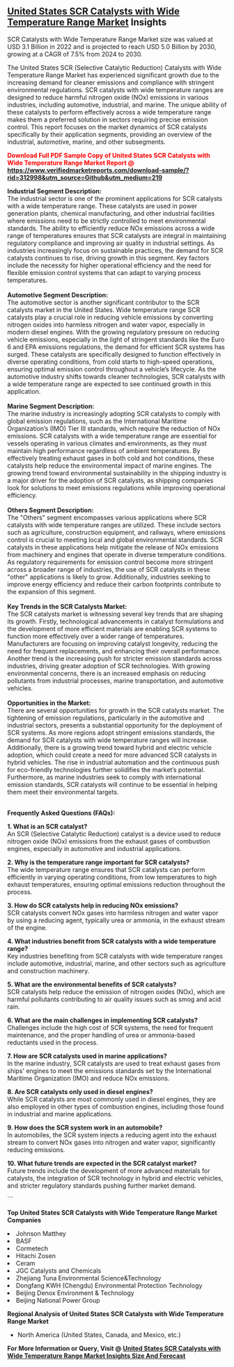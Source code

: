 <h2><a href="https://www.verifiedmarketreports.com/download-sample/?rid=312998&amp;utm_source=Github&amp;utm_medium=219" target="_blank">United States SCR Catalysts with Wide Temperature Range Market</a> Insights</h2><p>SCR Catalysts with Wide Temperature Range Market size was valued at USD 3.1 Billion in 2022 and is projected to reach USD 5.0 Billion by 2030, growing at a CAGR of 7.5% from 2024 to 2030.</p><p> <p>The United States SCR (Selective Catalytic Reduction) Catalysts with Wide Temperature Range Market has experienced significant growth due to the increasing demand for cleaner emissions and compliance with stringent environmental regulations. SCR catalysts with wide temperature ranges are designed to reduce harmful nitrogen oxide (NOx) emissions in various industries, including automotive, industrial, and marine. The unique ability of these catalysts to perform effectively across a wide temperature range makes them a preferred solution in sectors requiring precise emission control. This report focuses on the market dynamics of SCR catalysts specifically by their application segments, providing an overview of the industrial, automotive, marine, and other subsegments. <b><p><span class=""><span style="color: #ff0000;"><strong>Download Full PDF Sample Copy of United States SCR Catalysts with Wide Temperature Range Market Report</strong> @ </span><a href="https://www.verifiedmarketreports.com/download-sample/?rid=312998&amp;utm_source=Github&amp;utm_medium=219" target="_blank">https://www.verifiedmarketreports.com/download-sample/?rid=312998&amp;utm_source=Github&amp;utm_medium=219</a></span></p></b></p> <p><b>Industrial Segment Description:</b><br> The industrial sector is one of the prominent applications for SCR catalysts with a wide temperature range. These catalysts are used in power generation plants, chemical manufacturing, and other industrial facilities where emissions need to be strictly controlled to meet environmental standards. The ability to efficiently reduce NOx emissions across a wide range of temperatures ensures that SCR catalysts are integral in maintaining regulatory compliance and improving air quality in industrial settings. As industries increasingly focus on sustainable practices, the demand for SCR catalysts continues to rise, driving growth in this segment. Key factors include the necessity for higher operational efficiency and the need for flexible emission control systems that can adapt to varying process temperatures.<br><br> <b>Automotive Segment Description:</b><br> The automotive sector is another significant contributor to the SCR catalysts market in the United States. Wide temperature range SCR catalysts play a crucial role in reducing vehicle emissions by converting nitrogen oxides into harmless nitrogen and water vapor, especially in modern diesel engines. With the growing regulatory pressure on reducing vehicle emissions, especially in the light of stringent standards like the Euro 6 and EPA emissions regulations, the demand for efficient SCR systems has surged. These catalysts are specifically designed to function effectively in diverse operating conditions, from cold starts to high-speed operations, ensuring optimal emission control throughout a vehicle’s lifecycle. As the automotive industry shifts towards cleaner technologies, SCR catalysts with a wide temperature range are expected to see continued growth in this application.<br><br> <b>Marine Segment Description:</b><br> The marine industry is increasingly adopting SCR catalysts to comply with global emission regulations, such as the International Maritime Organization’s (IMO) Tier III standards, which require the reduction of NOx emissions. SCR catalysts with a wide temperature range are essential for vessels operating in various climates and environments, as they must maintain high performance regardless of ambient temperatures. By effectively treating exhaust gases in both cold and hot conditions, these catalysts help reduce the environmental impact of marine engines. The growing trend toward environmental sustainability in the shipping industry is a major driver for the adoption of SCR catalysts, as shipping companies look for solutions to meet emissions regulations while improving operational efficiency.<br><br> <b>Others Segment Description:</b><br> The "Others" segment encompasses various applications where SCR catalysts with wide temperature ranges are utilized. These include sectors such as agriculture, construction equipment, and railways, where emissions control is crucial to meeting local and global environmental standards. SCR catalysts in these applications help mitigate the release of NOx emissions from machinery and engines that operate in diverse temperature conditions. As regulatory requirements for emission control become more stringent across a broader range of industries, the use of SCR catalysts in these "other" applications is likely to grow. Additionally, industries seeking to improve energy efficiency and reduce their carbon footprints contribute to the expansion of this segment.<br><br> <b>Key Trends in the SCR Catalysts Market:</b><br> The SCR catalysts market is witnessing several key trends that are shaping its growth. Firstly, technological advancements in catalyst formulations and the development of more efficient materials are enabling SCR systems to function more effectively over a wider range of temperatures. Manufacturers are focusing on improving catalyst longevity, reducing the need for frequent replacements, and enhancing their overall performance. Another trend is the increasing push for stricter emission standards across industries, driving greater adoption of SCR technologies. With growing environmental concerns, there is an increased emphasis on reducing pollutants from industrial processes, marine transportation, and automotive vehicles.<br><br> <b>Opportunities in the Market:</b><br> There are several opportunities for growth in the SCR catalysts market. The tightening of emission regulations, particularly in the automotive and industrial sectors, presents a substantial opportunity for the deployment of SCR systems. As more regions adopt stringent emissions standards, the demand for SCR catalysts with wide temperature ranges will increase. Additionally, there is a growing trend toward hybrid and electric vehicle adoption, which could create a need for more advanced SCR catalysts in hybrid vehicles. The rise in industrial automation and the continuous push for eco-friendly technologies further solidifies the market’s potential. Furthermore, as marine industries seek to comply with international emission standards, SCR catalysts will continue to be essential in helping them meet their environmental targets.<br><br> <p><b>Frequently Asked Questions (FAQs):</b></p> <p><b>1. What is an SCR catalyst?</b><br> An SCR (Selective Catalytic Reduction) catalyst is a device used to reduce nitrogen oxide (NOx) emissions from the exhaust gases of combustion engines, especially in automotive and industrial applications.</p> <p><b>2. Why is the temperature range important for SCR catalysts?</b><br> The wide temperature range ensures that SCR catalysts can perform efficiently in varying operating conditions, from low temperatures to high exhaust temperatures, ensuring optimal emissions reduction throughout the process.</p> <p><b>3. How do SCR catalysts help in reducing NOx emissions?</b><br> SCR catalysts convert NOx gases into harmless nitrogen and water vapor by using a reducing agent, typically urea or ammonia, in the exhaust stream of the engine.</p> <p><b>4. What industries benefit from SCR catalysts with a wide temperature range?</b><br> Key industries benefiting from SCR catalysts with wide temperature ranges include automotive, industrial, marine, and other sectors such as agriculture and construction machinery.</p> <p><b>5. What are the environmental benefits of SCR catalysts?</b><br> SCR catalysts help reduce the emission of nitrogen oxides (NOx), which are harmful pollutants contributing to air quality issues such as smog and acid rain.</p> <p><b>6. What are the main challenges in implementing SCR catalysts?</b><br> Challenges include the high cost of SCR systems, the need for frequent maintenance, and the proper handling of urea or ammonia-based reductants used in the process.</p> <p><b>7. How are SCR catalysts used in marine applications?</b><br> In the marine industry, SCR catalysts are used to treat exhaust gases from ships' engines to meet the emissions standards set by the International Maritime Organization (IMO) and reduce NOx emissions.</p> <p><b>8. Are SCR catalysts only used in diesel engines?</b><br> While SCR catalysts are most commonly used in diesel engines, they are also employed in other types of combustion engines, including those found in industrial and marine applications.</p> <p><b>9. How does the SCR system work in an automobile?</b><br> In automobiles, the SCR system injects a reducing agent into the exhaust stream to convert NOx gases into nitrogen and water vapor, significantly reducing emissions.</p> <p><b>10. What future trends are expected in the SCR catalyst market?</b><br> Future trends include the development of more advanced materials for catalysts, the integration of SCR technology in hybrid and electric vehicles, and stricter regulatory standards pushing further market demand.</p> ```</p><p><strong>Top United States SCR Catalysts with Wide Temperature Range Market Companies</strong></p><div data-test-id=""><p><li>Johnson Matthey</li><li> BASF</li><li> Cormetech</li><li> Hitachi Zosen</li><li> Ceram</li><li> JGC Catalysts and Chemicals</li><li> Zhejiang Tuna Environmental Science&Technology</li><li> Dongfang KWH (Chengdu) Environmental Protection Technology</li><li> Beijing Denox Environment & Technology</li><li> Beijing National Power Group</li></p><div><strong>Regional Analysis of&nbsp;United States SCR Catalysts with Wide Temperature Range Market</strong></div><ul><li dir="ltr"><p dir="ltr">North America&nbsp;(United States, Canada, and Mexico, etc.)</p></li></ul><p><strong>For More Information or Query, Visit @&nbsp;</strong><strong><a href="https://www.verifiedmarketreports.com/product/scr-catalysts-with-wide-temperature-range-market/?utm_source=Github&amp;utm_medium=219" target="_blank">United States SCR Catalysts with Wide Temperature Range Market Insights Size And Forecast</a></strong></p></div>
